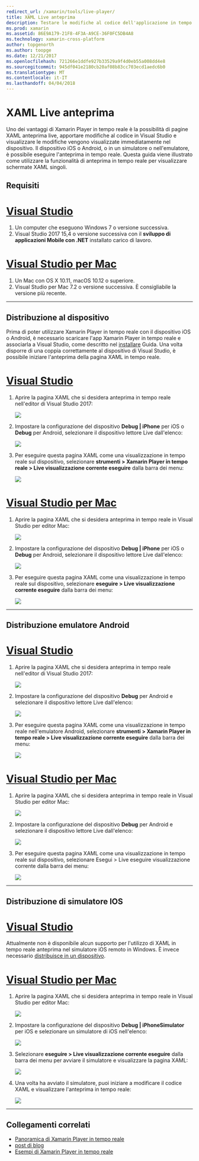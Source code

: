 ```yaml
---
redirect_url: /xamarin/tools/live-player/
title: XAML Live anteprima
description: Testare le modifiche al codice dell'applicazione in tempo reale sul dispositivo iOS o Android
ms.prod: xamarin
ms.assetid: 86E9A179-21F8-4F3A-A9CE-36F0FC5DB4A8
ms.technology: xamarin-cross-platform
author: topgenorth
ms.author: toopge
ms.date: 12/21/2017
ms.openlocfilehash: 721266e1ddfe927b33529a9f4d0eb55a008dd4e8
ms.sourcegitcommit: 945df041e2180cb20af08b83cc703ecd1aedc6b0
ms.translationtype: MT
ms.contentlocale: it-IT
ms.lasthandoff: 04/04/2018
---
```

# <a name="xaml-live-previewing"></a>XAML Live anteprima

Uno dei vantaggi di Xamarin Player in tempo reale è la possibilità di pagine XAML anteprima live, apportare modifiche al codice in Visual Studio e visualizzare le modifiche vengono visualizzate immediatamente nel dispositivo. Il dispositivo iOS o Android, o in un simulatore o nell'emulatore, è possibile eseguire l'anteprima in tempo reale. Questa guida viene illustrato come utilizzare la funzionalità di anteprima in tempo reale per visualizzare schermate XAML singoli.

## <a name="requirements"></a>Requisiti

# <a name="visual-studiotabwindows"></a>[Visual Studio](#tab/windows)

1. Un computer che eseguono Windows 7 o versione successiva.
2. Visual Studio 2017 15,4 o versione successiva con il **sviluppo di applicazioni Mobile con .NET** installato carico di lavoro.

# <a name="visual-studio-for-mactabmacos"></a>[Visual Studio per Mac](#tab/macos)

1. Un Mac con OS X 10.11, macOS 10.12 o superiore.
2. Visual Studio per Mac 7.2 o versione successiva. È consigliabile la versione più recente.

-----



<a name="deploydevice" />

## <a name="deploying-to-device"></a>Distribuzione al dispositivo

Prima di poter utilizzare Xamarin Player in tempo reale con il dispositivo iOS o Android, è necessario scaricare l'app Xamarin Player in tempo reale e associarla a Visual Studio, come descritto nel [installare](~/tools/live-player/install.md) Guida. Una volta disporre di una coppia correttamente al dispositivo di Visual Studio, è possibile iniziare l'anteprima della pagina XAML in tempo reale. 

# <a name="visual-studiotabwindows"></a>[Visual Studio](#tab/windows)

1. Aprire la pagina XAML che si desidera anteprima in tempo reale nell'editor di Visual Studio 2017:

    ![](live-view-images/vs-image1.png)

2. Impostare la configurazione del dispositivo **Debug | iPhone** per iOS o **Debug** per Android, selezionare il dispositivo lettore Live dall'elenco:

    ![](live-view-images/vs-image2.png)

3. Per eseguire questa pagina XAML come una visualizzazione in tempo reale sul dispositivo, selezionare **strumenti > Xamarin Player in tempo reale > Live visualizzazione corrente eseguire** dalla barra dei menu:

    ![](live-view-images/vs-image3.png)

# <a name="visual-studio-for-mactabmacos"></a>[Visual Studio per Mac](#tab/macos)

1. Aprire la pagina XAML che si desidera anteprima in tempo reale in Visual Studio per editor Mac:

    ![](live-view-images/image1.png)

2. Impostare la configurazione del dispositivo **Debug | iPhone** per iOS o **Debug** per Android, selezionare il dispositivo lettore Live dall'elenco:

    ![](live-view-images/image2.png)

3. Per eseguire questa pagina XAML come una visualizzazione in tempo reale sul dispositivo, selezionare **eseguire > Live visualizzazione corrente eseguire** dalla barra dei menu:

    ![](live-view-images/image3.png)

-----








## <a name="deploying-to-android-emulator"></a>Distribuzione emulatore Android

# <a name="visual-studiotabvswin"></a>[Visual Studio](#tab/vswin)

1. Aprire la pagina XAML che si desidera anteprima in tempo reale nell'editor di Visual Studio 2017:

    ![](live-view-images/vs-image1.png)

2. Impostare la configurazione del dispositivo **Debug** per Android e selezionare il dispositivo lettore Live dall'elenco:

    ![](live-view-images/vs-image4.png)

3. Per eseguire questa pagina XAML come una visualizzazione in tempo reale nell'emulatore Android, selezionare **strumenti > Xamarin Player in tempo reale > Live visualizzazione corrente eseguire** dalla barra dei menu:

    ![](live-view-images/vs-image3.png)

# <a name="visual-studio-for-mactabvsmac"></a>[Visual Studio per Mac](#tab/vsmac)

1. Aprire la pagina XAML che si desidera anteprima in tempo reale in Visual Studio per editor Mac:

    ![](live-view-images/image7.png)

2. Impostare la configurazione del dispositivo **Debug** per Android e selezionare il dispositivo lettore Live dall'elenco:

    ![](live-view-images/image6.png)

3. Per eseguire questa pagina XAML come una visualizzazione in tempo reale sul dispositivo, selezionare Esegui > Live eseguire visualizzazione corrente dalla barra dei menu:

    ![](live-view-images/image3.png)

-----





## <a name="deploying-to-ios-simulator"></a>Distribuzione di simulatore IOS

# <a name="visual-studiotabvswin"></a>[Visual Studio](#tab/vswin)

Attualmente non è disponibile alcun supporto per l'utilizzo di XAML in tempo reale anteprima nel simulatore iOS remoto in Windows. È invece necessario [distribuisce in un dispositivo](#deploydevice).

# <a name="visual-studio-for-mactabvsmac"></a>[Visual Studio per Mac](#tab/vsmac)

1. Aprire la pagina XAML che si desidera anteprima in tempo reale in Visual Studio per editor Mac:

    ![](live-view-images/image1.png)

2. Impostare la configurazione del dispositivo **Debug | iPhoneSimulator** per iOS e selezionare un simulatore di iOS nell'elenco:

    ![](live-view-images/image2.png)

3. Selezionare **eseguire > Live visualizzazione corrente eseguire** dalla barra dei menu per avviare il simulatore e visualizzare la pagina XAML:

    ![](live-view-images/image4.png)

4. Una volta ha avviato il simulatore, puoi iniziare a modificare il codice XAML e visualizzare l'anteprima in tempo reale:

    ![](live-view-images/image5.png)  

-----








## <a name="related-links"></a>Collegamenti correlati

- [Panoramica di Xamarin Player in tempo reale](https://xamarin.com/live)
- [post di blog](https://blog.xamarin.com/live-player/)
- [Esempi di Xamarin Player in tempo reale](~/tools/livehttps://developer.xamarin.com/samples.md)
